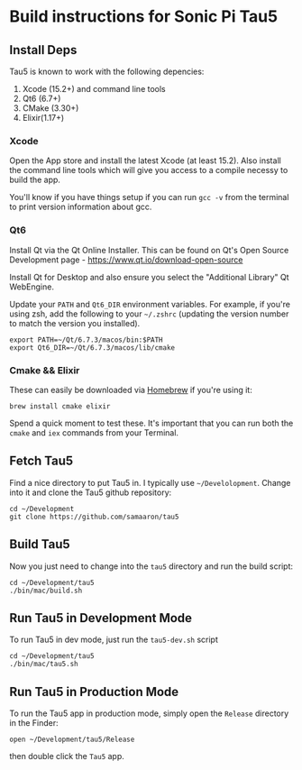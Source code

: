 # Build instructions for Sonic Pi Tau5

## Install Deps

Tau5 is known to work with the following depencies:

1. Xcode (15.2+) and command line tools
2. Qt6 (6.7+)
3. CMake (3.30+)
4. Elixir(1.17+)

### Xcode

Open the App store and install the latest Xcode (at least 15.2). Also install the command line tools which will give you access to a compile necessy to build the app.

You'll know if you have things setup if you can run `gcc -v` from the terminal to print version information about gcc.

### Qt6

Install Qt via the Qt Online Installer. This can be found on Qt's Open Source Development page - https://www.qt.io/download-open-source

Install Qt for Desktop and also ensure you select the "Additional Library" Qt WebEngine.

Update your `PATH` and `Qt6_DIR` environment variables. For example, if you're using zsh, add the following to your `~/.zshrc` (updating the version number to match the version you installed).

```
export PATH=~/Qt/6.7.3/macos/bin:$PATH
export Qt6_DIR=~/Qt/6.7.3/macos/lib/cmake
```

### Cmake && Elixir

These can easily be downloaded via [Homebrew](https://brew.sh) if you're using it:

```
brew install cmake elixir
```

Spend a quick moment to test these. It's important that you can run both the `cmake` and `iex` commands from your Terminal.


## Fetch Tau5

Find a nice directory to put Tau5 in. I typically use `~/Develolopment`. Change into it and clone the Tau5 github repository:

```
cd ~/Development
git clone https://github.com/samaaron/tau5
```

## Build Tau5

Now you just need to change into the `tau5` directory and run the build script:

```
cd ~/Development/tau5
./bin/mac/build.sh
```

## Run Tau5 in Development Mode

To run Tau5 in dev mode, just run the `tau5-dev.sh` script

```
cd ~/Development/tau5
./bin/mac/tau5.sh
```

## Run Tau5 in Production Mode

To run the Tau5 app in production mode, simply open the `Release` directory in the Finder:

```
open ~/Development/tau5/Release
```

then double click the `Tau5` app.


